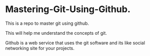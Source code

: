 # Mastering-Git-Using-Github.
This is a repo to master git using github.

This will help me understand the concepts of git.

Github is a web service that uses the git software and its like social networking site for your projects.
